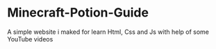 # Minecraft-Potion-Guide
A simple website i maked for learn Html, Css and Js with help of some YouTube videos
